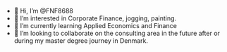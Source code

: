 - 👋 Hi, I’m @FNF8688
- 👀 I’m interested in Corporate Finance, jogging, painting.
- 🌱 I’m currently learning Applied Economics and Finance
- 💞️ I’m looking to collaborate on the consulting area in the future after or during my master degree journey in Denmark.

<!---
FNF8688/FNF8688 is a ✨ special ✨ repository because its `README.md` (this file) appears on your GitHub profile.
You can click the Preview link to take a look at your changes.
--->
